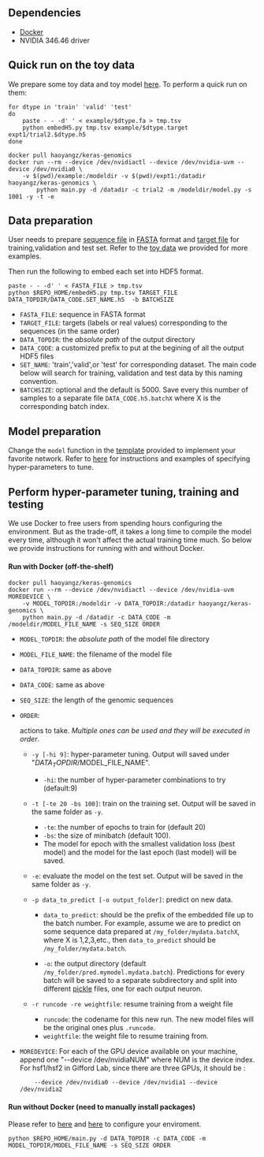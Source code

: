 ## Dependencies
+ [Docker](https://www.docker.com/)
+ NVIDIA 346.46 driver

## Quick run on the toy data
We prepare some toy data and toy model [here](https://github.com/gifford-lab/Keras-genomics/blob/master/example/). To perform a quick run on them:

```
for dtype in 'train' 'valid' 'test'
do
	paste - - -d' ' < example/$dtype.fa > tmp.tsv
	python embedH5.py tmp.tsv example/$dtype.target expt1/trial2.$dtype.h5
done

docker pull haoyangz/keras-genomics
docker run --rm --device /dev/nvidiactl --device /dev/nvidia-uvm --device /dev/nvidia0 \
    -v $(pwd)/example:/modeldir -v $(pwd)/expt1:/datadir haoyangz/keras-genomics \
	    python main.py -d /datadir -c trial2 -m /modeldir/model.py -s 1001 -y -t -e
```

## Data preparation
User needs to prepare [sequence file](https://github.com/gifford-lab/Keras-genomics/blob/master/example/train.fa) in [FASTA](https://en.wikipedia.org/wiki/FASTA_format) format and [target file](https://github.com/gifford-lab/Keras-genomics/blob/master/example/train.target) for training,validation and test set. Refer to the [toy data](https://github.com/gifford-lab/Keras-genomics/blob/master/example/) we provided for more examples.

Then run the following to embed each set into HDF5 format.
```
paste - - -d' ' < FASTA_FILE > tmp.tsv
python $REPO_HOME/embedH5.py tmp.tsv TARGET_FILE DATA_TOPDIR/DATA_CODE.SET_NAME.h5  -b BATCHSIZE
```
+ `FASTA_FILE`: sequence in FASTA format 
+ `TARGET_FILE`: targets (labels or real values) corresponding to the sequences (in the same order)
+ `DATA_TOPDIR`: the *absolute path* of the output directory 
+ `DATA_CODE`: a customized prefix to put at the begining of all the output HDF5 files
+ `SET_NAME`: 'train','valid',or 'test' for corresponding dataset. The main code below will search for training, validation and test data by this naming convention.
+ `BATCHSIZE`: optional and the default is 5000. Save every this number of samples to a separate file `DATA_CODE.h5.batchX` where X is the corresponding batch index.

## Model preparation
Change the `model` function in the [template](https://github.com/gifford-lab/Keras-genomics/blob/master/example/model.py) provided to implement your favorite network. Refer to [here](https://github.com/maxpumperla/hyperas) for instructions and examples of specifying hyper-parameters to tune.

## Perform hyper-parameter tuning, training and testing
We use Docker to free users from spending hours configuring the environment. But as the trade-off, it takes a long time to compile the model every time, although it won't affect the actual training time much. So below we provide instructions for running with and without Docker. 

#### Run with Docker (off-the-shelf)
```
docker pull haoyangz/keras-genomics
docker run --rm --device /dev/nvidiactl --device /dev/nvidia-uvm MOREDEVICE \
	-v MODEL_TOPDIR:/modeldir -v DATA_TOPDIR:/datadir haoyangz/keras-genomics \
	python main.py -d /datadir -c DATA_CODE -m /modeldir/MODEL_FILE_NAME -s SEQ_SIZE ORDER
```

+ `MODEL_TOPDIR`: the *absolute path* of the model file directory
+ `MODEL_FILE_NAME`: the filename of the model file
+ `DATA_TOPDIR`: same as above
+ `DATA_CODE`: same as above
+ `SEQ_SIZE`: the length of the genomic sequences
+ `ORDER`: 
	
	actions to take. *Multiple ones can be used and they will be executed in order*. 
	+ `-y [-hi 9]`: hyper-parameter tuning. Output will saved under "$DATA_TOPDIR/$MODEL_FILE_NAME".
		+	`-hi`: the number of hyper-parameter combinations to try (default:9)
	+ `-t [-te 20 -bs 100]`: train on the training set. Output will be saved in the same folder as `-y`.
	
		+	`-te`: the number of epochs to train for (default 20)
		+	`-bs`: the size of minibatch (default 100).
		+	The model for epoch with the smallest validation loss (best model) and the model for the last epoch (last model) will be saved.

	+ `-e`: evaluate the model on the test set. Output will be saved in the same folder as `-y`.
	+ `-p data_to_predict [-o output_folder]`: predict on new data.

		+	`data_to_predict`: should be the prefix of the embedded file up to the batch number. For example, assume we are to predict on some sequence data prepared at `/my_folder/mydata.batchX`, where X is 1,2,3,etc., then `data_to_predict` should be `/my_folder/mydata.batch`.
	
		+	`-o`: the output directory (default `/my_folder/pred.mymodel.mydata.batch`). Predictions for every batch will be saved to a separate subdirectory and split into different [pickle](https://wiki.python.org/moin/UsingPickle) files, one for each output neuron.
		
	+ `-r runcode -re weightfile`: resume training from a weight file
		+	`runcode`: the codename for this new run. The new model files will be the original ones plus `.runcode`. 
		+	`weightfile`: the weight file to resume training from.

+ `MOREDEVICE`: For each of the GPU device available on your machine, append one "--device /dev/nvidiaNUM" where NUM is the device index. For hsf1/hsf2 in  Gifford Lab, since there are three GPUs, it should be :
	
	```
		--device /dev/nvidia0 --device /dev/nvidia1 --device /dev/nvidia2
	```

#### Run without Docker (need to manually install packages)
Please refer to [here](https://github.com/gifford-lab/Keras-genomics/blob/master/Dockerfile)  and [here](https://hub.docker.com/r/haoyangz/keras-docker/~/dockerfile/) to configure your enviroment.
```
python $REPO_HOME/main.py -d DATA_TOPDIR -c DATA_CODE -m MODEL_TOPDIR/MODEL_FILE_NAME -s SEQ_SIZE ORDER
```

